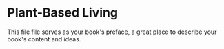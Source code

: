 # Plant-Based Living

This file file serves as your book's preface, a great place to describe your book's content and ideas.
